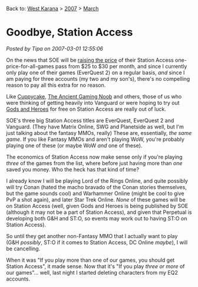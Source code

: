 Back to: [West Karana](/posts/westkarana.md) > [2007](/posts/2007/westkarana.md) > [March](./westkarana.md)
# Goodbye, Station Access

*Posted by Tipa on 2007-03-01 12:55:06*

On the news that SOE will be [raising the price](http://forums.station.sony.com/eq2/posts/list.m?topic_id=350069) of their Station Access one-price-for-all-games pass from $25 to $30 per month, and since I currently only play one of their games (EverQuest 2) on a regular basis, *and* since I am paying for three accounts (my two and my son's), there's no compelling reason to pay all this extra for no reason.



Like [Cuppycake](http://www.cuppycake.org/), [The Ancient Gaming Noob](http://tagn.wordpress.com/2007/02/28/station-access-price-hike/) and others, those of us who were thinking of getting heavily into Vanguard or were hoping to try out [Gods and Heroes](http://www.godsandheroes.com/) for free on Station Access are really out of luck.

SOE's three big Station Access titles are EverQuest, EverQuest 2 and Vanguard. (They have Matrix Online, SWG and Planetside as well, but I'm just talking about the fantasy MMOs, really) These are, essentially, *the same game*. If you like Fantasy MMOs and aren't playing WoW, you're probably playing one of these (or maybe WoW *and* one of these).

The economics of Station Access now make sense only if you're playing *three* of the games from the list, where before just having more than *one* saved you money. Who the heck has that kind of time?

I already know I will be playing Lord of the Rings Online, and quite possibly will try Conan (hated the macho bravado of the Conan stories themselves, but the game sounds cool) and Warhammer Online (might be cool to give PvP a shot again), and later Star Trek Online. *None* of these games will be on Station Access (well, given Gods and Heroes is being published by SOE (although it may not be a part of Station Access), and given that Perpetual is developing both G&H and ST:O, so events may work out to having ST:O on Station Access).

So until they get another non-Fantasy MMO that I actually want to play (G&H *possibly*, ST:O if it comes to Station Access, DC Online *maybe*), I will be cancelling.

When it was "If you play more than one of our games, you should get Station Access", it made sense. Now that it's "If you play *three or more* of our games"... well, last night I started deleting characters from my EQ2 accounts.
